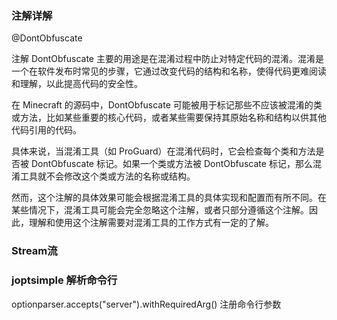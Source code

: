 
### 注解详解

@DontObfuscate

注解 DontObfuscate 主要的用途是在混淆过程中防止对特定代码的混淆。混淆是一个在软件发布时常见的步骤，它通过改变代码的结构和名称，使得代码更难阅读和理解，以此提高代码的安全性。

在 Minecraft 的源码中，DontObfuscate 可能被用于标记那些不应该被混淆的类或方法，比如某些重要的核心代码，或者某些需要保持其原始名称和结构以供其他代码引用的代码。

具体来说，当混淆工具（如 ProGuard）在混淆代码时，它会检查每个类和方法是否被 DontObfuscate 标记。如果一个类或方法被 DontObfuscate 标记，那么混淆工具就不会修改这个类或方法的名称或结构。

然而，这个注解的具体效果可能会根据混淆工具的具体实现和配置而有所不同。在某些情况下，混淆工具可能会完全忽略这个注解，或者只部分遵循这个注解。因此，理解和使用这个注解需要对混淆工具的工作方式有一定的了解。


### Stream流

### joptsimple 解析命令行

optionparser.accepts("server").withRequiredArg() 
注册命令行参数


